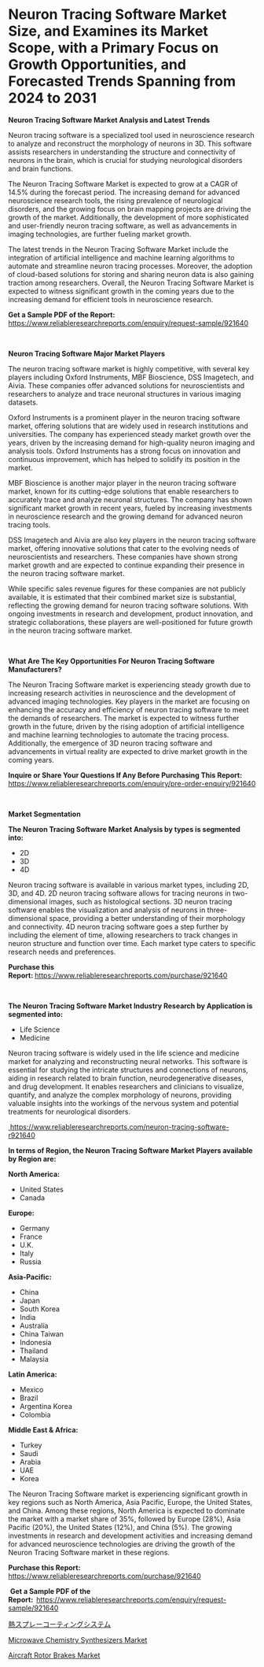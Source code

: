 <p><h1>Neuron Tracing Software Market Size, and Examines its Market Scope, with a Primary Focus on Growth Opportunities, and Forecasted Trends Spanning from 2024 to 2031</h1></p><p><strong>Neuron Tracing Software Market Analysis and Latest Trends</strong></p>
<p><p>Neuron tracing software is a specialized tool used in neuroscience research to analyze and reconstruct the morphology of neurons in 3D. This software assists researchers in understanding the structure and connectivity of neurons in the brain, which is crucial for studying neurological disorders and brain functions.</p><p>The Neuron Tracing Software Market is expected to grow at a CAGR of 14.5% during the forecast period. The increasing demand for advanced neuroscience research tools, the rising prevalence of neurological disorders, and the growing focus on brain mapping projects are driving the growth of the market. Additionally, the development of more sophisticated and user-friendly neuron tracing software, as well as advancements in imaging technologies, are further fueling market growth.</p><p>The latest trends in the Neuron Tracing Software Market include the integration of artificial intelligence and machine learning algorithms to automate and streamline neuron tracing processes. Moreover, the adoption of cloud-based solutions for storing and sharing neuron data is also gaining traction among researchers. Overall, the Neuron Tracing Software Market is expected to witness significant growth in the coming years due to the increasing demand for efficient tools in neuroscience research.</p></p>
<p><strong>Get a Sample PDF of the Report:&nbsp;</strong> <a href="https://www.reliableresearchreports.com/enquiry/request-sample/921640">https://www.reliableresearchreports.com/enquiry/request-sample/921640</a></p>
<p>&nbsp;</p>
<p><strong>Neuron Tracing Software Major Market Players</strong></p>
<p><p>The neuron tracing software market is highly competitive, with several key players including Oxford Instruments, MBF Bioscience, DSS Imagetech, and Aivia. These companies offer advanced solutions for neuroscientists and researchers to analyze and trace neuronal structures in various imaging datasets.</p><p>Oxford Instruments is a prominent player in the neuron tracing software market, offering solutions that are widely used in research institutions and universities. The company has experienced steady market growth over the years, driven by the increasing demand for high-quality neuron imaging and analysis tools. Oxford Instruments has a strong focus on innovation and continuous improvement, which has helped to solidify its position in the market.</p><p>MBF Bioscience is another major player in the neuron tracing software market, known for its cutting-edge solutions that enable researchers to accurately trace and analyze neuronal structures. The company has shown significant market growth in recent years, fueled by increasing investments in neuroscience research and the growing demand for advanced neuron tracing tools.</p><p>DSS Imagetech and Aivia are also key players in the neuron tracing software market, offering innovative solutions that cater to the evolving needs of neuroscientists and researchers. These companies have shown strong market growth and are expected to continue expanding their presence in the neuron tracing software market.</p><p>While specific sales revenue figures for these companies are not publicly available, it is estimated that their combined market size is substantial, reflecting the growing demand for neuron tracing software solutions. With ongoing investments in research and development, product innovation, and strategic collaborations, these players are well-positioned for future growth in the neuron tracing software market.</p></p>
<p>&nbsp;</p>
<p><strong>What Are The Key Opportunities For Neuron Tracing Software Manufacturers?</strong></p>
<p><p>The Neuron Tracing Software market is experiencing steady growth due to increasing research activities in neuroscience and the development of advanced imaging technologies. Key players in the market are focusing on enhancing the accuracy and efficiency of neuron tracing software to meet the demands of researchers. The market is expected to witness further growth in the future, driven by the rising adoption of artificial intelligence and machine learning technologies to automate the tracing process. Additionally, the emergence of 3D neuron tracing software and advancements in virtual reality are expected to drive market growth in the coming years.</p></p>
<p><strong>Inquire or Share Your Questions If Any Before Purchasing This Report:</strong> <a href="https://www.reliableresearchreports.com/enquiry/pre-order-enquiry/921640">https://www.reliableresearchreports.com/enquiry/pre-order-enquiry/921640</a></p>
<p>&nbsp;</p>
<p><strong>Market Segmentation</strong></p>
<p><strong>The Neuron Tracing Software Market Analysis by types is segmented into:</strong></p>
<p><ul><li>2D</li><li>3D</li><li>4D</li></ul></p>
<p><p>Neuron tracing software is available in various market types, including 2D, 3D, and 4D. 2D neuron tracing software allows for tracing neurons in two-dimensional images, such as histological sections. 3D neuron tracing software enables the visualization and analysis of neurons in three-dimensional space, providing a better understanding of their morphology and connectivity. 4D neuron tracing software goes a step further by including the element of time, allowing researchers to track changes in neuron structure and function over time. Each market type caters to specific research needs and preferences.</p></p>
<p><strong>Purchase this Report:&nbsp;</strong><a href="https://www.reliableresearchreports.com/purchase/921640">https://www.reliableresearchreports.com/purchase/921640</a></p>
<p>&nbsp;</p>
<p><strong>The Neuron Tracing Software Market Industry Research by Application is segmented into:</strong></p>
<p><ul><li>Life Science</li><li>Medicine</li></ul></p>
<p><p>Neuron tracing software is widely used in the life science and medicine market for analyzing and reconstructing neural networks. This software is essential for studying the intricate structures and connections of neurons, aiding in research related to brain function, neurodegenerative diseases, and drug development. It enables researchers and clinicians to visualize, quantify, and analyze the complex morphology of neurons, providing valuable insights into the workings of the nervous system and potential treatments for neurological disorders.</p></p>
<p><a href="https://www.reliableresearchreports.com/neuron-tracing-software-r921640">&nbsp;https://www.reliableresearchreports.com/neuron-tracing-software-r921640</a></p>
<p><strong>In terms of Region, the Neuron Tracing Software Market Players available by Region are:</strong></p>
<p>
    <p> <strong> North America: </strong>
        <ul>
            <li>United States</li>
            <li>Canada</li>
        </ul>
        </p> 
    <p> <strong> Europe: </strong>
        <ul>
            <li>Germany</li>
            <li>France</li>
            <li>U.K.</li>
            <li>Italy</li>
            <li>Russia</li>
        </ul>
        </p> 
    <p> <strong> Asia-Pacific: </strong>
        <ul>
            <li>China</li>
            <li>Japan</li>
            <li>South Korea</li>
            <li>India</li>
            <li>Australia</li>
            <li>China Taiwan</li>
            <li>Indonesia</li>
            <li>Thailand</li>
            <li>Malaysia</li>
        </ul>
        </p> 
    <p> <strong> Latin America: </strong>
        <ul>
            <li>Mexico</li>
            <li>Brazil</li>
            <li>Argentina Korea</li>
            <li>Colombia</li>
        </ul>
        </p> 
    <p> <strong> Middle East & Africa: </strong>
        <ul>
            <li>Turkey</li>
            <li>Saudi</li>
            <li>Arabia</li>
            <li>UAE</li>
            <li>Korea</li>
        </ul>
    </p>
    </p>
<p><p>The Neuron Tracing Software market is experiencing significant growth in key regions such as North America, Asia Pacific, Europe, the United States, and China. Among these regions, North America is expected to dominate the market with a market share of 35%, followed by Europe (28%), Asia Pacific (20%), the United States (12%), and China (5%). The growing investments in research and development activities and increasing demand for advanced neuroscience technologies are driving the growth of the Neuron Tracing Software market in these regions.</p></p>
<p><strong>Purchase this Report: </strong><a href="https://www.reliableresearchreports.com/purchase/921640">https://www.reliableresearchreports.com/purchase/921640</a></p>
<p>&nbsp;<strong>Get a Sample PDF of the Report:&nbsp;&nbsp;</strong><a href="https://www.reliableresearchreports.com/enquiry/request-sample/921640">https://www.reliableresearchreports.com/enquiry/request-sample/921640</a></p>
<p><strong></strong></p>
<p><p><a href="https://github.com/SimeonBode1/Market-Research-Report-List-1/blob/main/5337903170741.md">熱スプレーコーティングシステム</a></p><p><a href="https://github.com/yemakinde/Market-Research-Report-List-3/blob/main/microwave-chemistry-synthesizers-market.md">Microwave Chemistry Synthesizers Market</a></p><p><a href="https://github.com/Alonsoolds3wq1d81czn8rbol/Market-Research-Report-List-3/blob/main/aircraft-rotor-brakes-market.md">Aircraft Rotor Brakes Market</a></p></p>